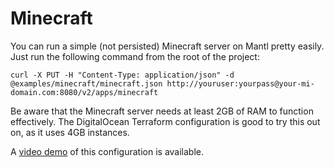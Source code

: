 # Minecraft

You can run a simple (not persisted) Minecraft server on
Mantl pretty easily. Just run the following command from
the root of the project:

```
curl -X PUT -H "Content-Type: application/json" -d @examples/minecraft/minecraft.json http://youruser:yourpass@your-mi-domain.com:8080/v2/apps/minecraft
```

Be aware that the Minecraft server needs at least 2GB of RAM to function
effectively. The DigitalOcean Terraform configuration is good to try this out
on, as it uses 4GB instances.

A [video demo](https://asteris.wistia.com/medias/nd77k59sk6) of this
configuration is available.
